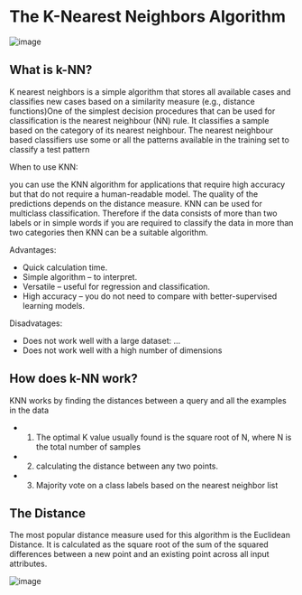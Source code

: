 # The K-Nearest Neighbors Algorithm

![image](https://user-images.githubusercontent.com/95150718/144479370-4e7d4072-71e8-482e-9e24-031549a668b0.png)

## What is k-NN?

K nearest neighbors is a simple algorithm that stores all available cases and classifies new cases based on a similarity measure (e.g., distance functions)One of the simplest decision procedures that can be used for classification is the nearest neighbour (NN) rule. It classifies a sample based on the category of its nearest neighbour. The nearest neighbour based classifiers use some or all the patterns available in the training set to classify a test pattern

When to use KNN:

you can use the KNN algorithm for applications that require high accuracy but that do not require a human-readable model. The quality of the predictions depends on the distance measure. KNN can be used for multiclass classification. Therefore if the data consists of more than two labels or in simple words if you are required to classify the data in more than two categories then KNN can be a suitable algorithm.

Advantages:
+ Quick calculation time.
+ Simple algorithm – to interpret.
+  Versatile – useful for regression and classification.
+  High accuracy – you do not need to compare with better-supervised learning models.

    
Disadvatages:
+ Does not work well with a large dataset: ...
+ Does not work well with a high number of dimensions


## How does k-NN work?

KNN works by finding the distances between a query and all the examples in the data

+ 1. The optimal K value usually found is the square root of N, where N is the total number of samples
+ 2. calculating the distance between any two points.
+ 3. Majority vote on a class labels based on the nearest neighbor list

## The Distance
The most popular distance measure used for this algorithm is the Euclidean Distance. It is calculated as the square root of the sum of the squared differences between a new point and an existing point across all input attributes.

![image](https://user-images.githubusercontent.com/95150718/144479220-d35d58a4-2fc7-4ce3-b5b3-26459cf7214a.png)

